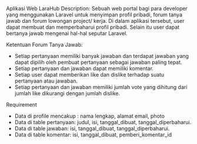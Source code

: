 Aplikasi Web LaraHub
Description: 
Sebuah web portal bagi para developer yang menggunakan Laravel untuk menyimpan profil pribadi, forum tanya jawab dan forum lowongan project/ kerja. Di dalam aplikasi tersebut, user dapat membuat dan memperbaharui profil pribadi. Selain itu user dapat bertanya jawab mengenai hal-hal seputar Laravel.

Ketentuan Forum Tanya Jawab:

- Setiap pertanyaan memiliki banyak jawaban dan terdapat jawaban yang dapat dipilih oleh pembuat pertanyaan sebagai jawaban paling tepat.
- Setiap pertanyaan dan jawaban dapat memiliki komentar.
- Setiap user dapat memberikan like dan dislike terhadap suatu pertanyaan atau jawaban.
- Setiap pertanyaan dan jawaban memiliki jumlah vote yang dihitung dari jumlah like dikurangi dengan jumlah dislike.

Requirement
- Data di profile mencakup : nama lengkap, alamat email, photo
- Data di table pertanyaan: judul, isi, tanggal_dibuat, tanggal_diperbaharui.
- Data di table jawaban: isi, tanggal_dibuat, tanggal_diperbaharui.
- Data di table komentar: isi, tanggal_dibuat, pemberi_komentar_id
